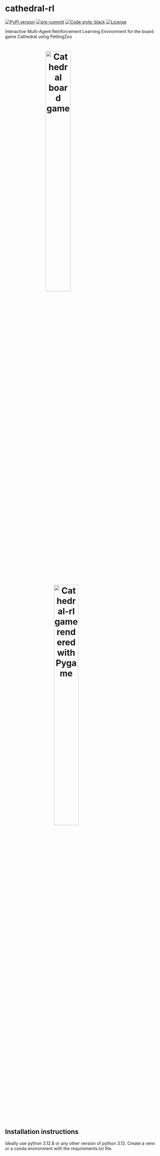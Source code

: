 # cathedral-rl
[![PyPI version](https://badge.fury.io/py/cathedral-rl.svg?branch=master&kill_cache=1)](https://badge.fury.io/py/cathedral-rl)
[![pre-commit](https://img.shields.io/badge/pre--commit-enabled-brightgreen?logo=pre-commit&logoColor=white)](https://pre-commit.com/)
[![Code style: black](https://img.shields.io/badge/code%20style-black-000000.svg)](https://github.com/psf/black)
[![License](http://img.shields.io/badge/license-MIT-brightgreen.svg?style=flat)](https://github.com/elliottower/cathedral-rl/blob/main/LICENSE)

Interactive Multi-Agent Reinforcement Learning Environment for the board game Cathedral using PettingZoo

<h1 style="text-align: center;width: 80%">
    <img alt="Cathedral board game" src="assets/cathedral_game.jpg" width="45%">
    &nbsp; &nbsp; &nbsp; &nbsp;
    <img alt="Cathedral-rl game rendered with Pygame" src="assets/cathedral_screenshot.jpg" width="45%">
</h1>

## Installation instructions 

Ideally use python 3.12.8 or any other version of python 3.12. Create a venv or a conda environment with the requirements.txt file. 